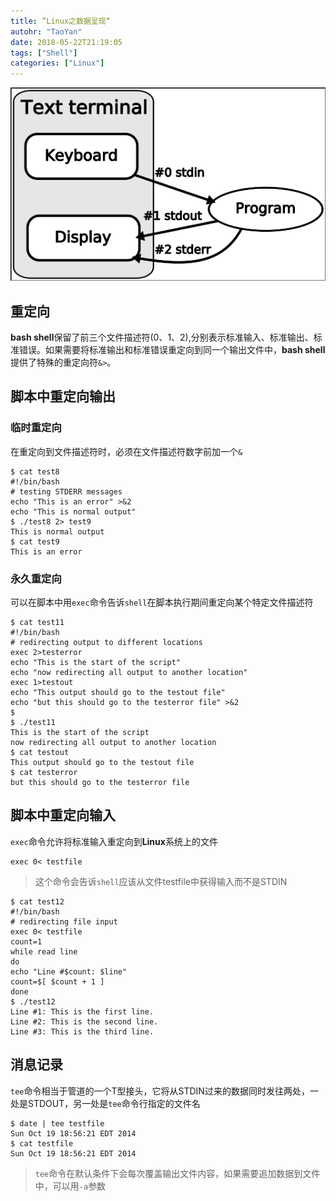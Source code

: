 ```yaml
---
title: ”Linux之数据呈现“
autohr: "TaoYan"
date: 2018-05-22T21:19:05
tags: ["Shell"]
categories: ["Linux"]
---
```


![mark](https://github.com/YTLogos/Pic_blog/blob/master/8aj460AJAl.png?raw=true)

<!--more-->

## 重定向

**bash shell**保留了前三个文件描述符(0、1、2),分别表示标准输入、标准输出、标准错误。如果需要将标准输出和标准错误重定向到同一个输出文件中，**bash shell**提供了特殊的重定向符`&>`。

## 脚本中重定向输出

### 临时重定向

在重定向到文件描述符时，必须在文件描述符数字前加一个`&`

```
$ cat test8
#!/bin/bash
# testing STDERR messages
echo "This is an error" >&2
echo "This is normal output"
$ ./test8 2> test9
This is normal output
$ cat test9
This is an error
```

### 永久重定向

可以在脚本中用`exec`命令告诉`shell`在脚本执行期间重定向某个特定文件描述符

```
$ cat test11
#!/bin/bash
# redirecting output to different locations
exec 2>testerror
echo "This is the start of the script"
echo "now redirecting all output to another location"
exec 1>testout
echo "This output should go to the testout file"
echo "but this should go to the testerror file" >&2
$
$ ./test11
This is the start of the script
now redirecting all output to another location
$ cat testout
This output should go to the testout file
$ cat testerror
but this should go to the testerror file
```

## 脚本中重定向输入

`exec`命令允许将标准输入重定向到**Linux**系统上的文件

```
exec 0< testfile
```

> 这个命令会告诉`shell`应该从文件testfile中获得输入而不是STDIN

```
$ cat test12
#!/bin/bash
# redirecting file input
exec 0< testfile
count=1
while read line
do
echo "Line #$count: $line"
count=$[ $count + 1 ]
done
$ ./test12
Line #1: This is the first line.
Line #2: This is the second line.
Line #3: This is the third line.
```

## 消息记录

`tee`命令相当于管道的一个T型接头，它将从STDIN过来的数据同时发往两处，一处是STDOUT，另一处是`tee`命令行指定的文件名

```
$ date | tee testfile
Sun Oct 19 18:56:21 EDT 2014
$ cat testfile
Sun Oct 19 18:56:21 EDT 2014
```

> `tee`命令在默认条件下会每次覆盖输出文件内容，如果需要追加数据到文件中，可以用`-a`参数





